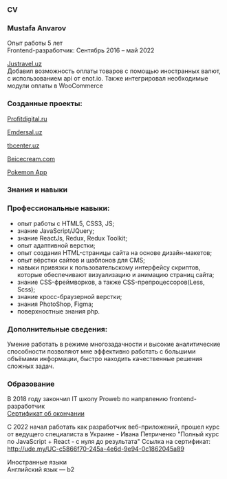  ### CV
 ### Mustafa Anvarov

Опыт работы 5 лет  
Frontend-разработчик: Сентябрь 2016 – май 2022

[Justravel.uz](https://www.justravel.uz/)  
Добавил возможность оплаты товаров с помощью иностранных валют, с использованием api от enot.io. Также интегрировал необходимые модули оплаты в WooCommerce

### Созданные проекты:

[Profitdigital.ru](https://monachist-misleads.000webhostapp.com)

[Emdersal.uz](https://emdersal.uz/)

[tbcenter.uz](https://tbcenter.uz/)

[Beicecream.com](https://asfalto01.000webhostapp.com)

[Pokemon App](https://main--inspiring-khapse-742c2a.netlify.app/)

### Знания и навыки
### Профессиональные навыки:
* опыт работы с HTML5, CSS3, JS;
* знание JavaScript/JQuery;
* знание ReactJs, Redux, Redux Toolkit;
* опыт адаптивной верстки;
* опыт создания HTML-страницы сайта на основе дизайн-макетов;
* опыт вёрстки сайтов и шаблонов для CMS;
* навыки привязки к пользовательскому интерфейсу скриптов, которые обеспечивают визуализацию и анимацию страниц сайта;
* знание CSS-фреймворков, а также CSS-препроцессоров(Less, Scss);
* знание кросс-браузерной верстки;
* знания PhotoShop, Figma;
* поверхностные знания php.

### Дополнительные сведения:
Умение работать в режиме многозадачности и высокие аналитические способности позволяют мне эффективно работать с большими объёмами информации, быстро находить качественные решения сложных задач.

### Образование

В 2018 году закончил IT школу Proweb по напрвлению frontend-разработчик  
[Сертификат об окончании](https://drive.google.com/file/d/1WJmjpZE-NDcUxXdH4Jrvoy5K6C_efqa3/view?usp=sharing)

С 2022 начал работать как разработчик веб-приложений, прошел курс от ведущего специалиста в Украине - Ивана Петриченко "Полный курс по JavaScript + React - с нуля до результата"
Ссылка на сертификат: http://ude.my/UC-c5866f70-245a-4e6d-9e94-0c1862045a89

Иностранные языки  
Английский язык — b2
